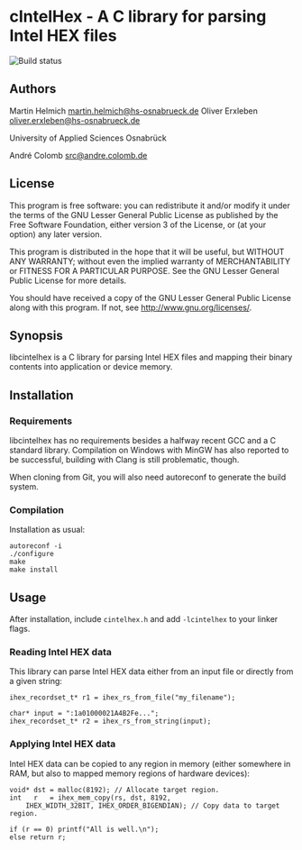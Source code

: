 cIntelHex - A C library for parsing Intel HEX files
===================================================

![Build status](https://api.travis-ci.org/martin-helmich/libcintelhex.png)

Authors
-------

Martin Helmich <martin.helmich@hs-osnabrueck.de>
Oliver Erxleben <oliver.erxleben@hs-osnabrueck.de>

University of Applied Sciences Osnabrück

André Colomb <src@andre.colomb.de>

License
-------

This program is free software: you can redistribute it and/or modify
it under the terms of the GNU Lesser General Public License as published by
the Free Software Foundation, either version 3 of the License, or
(at your option) any later version.

This program is distributed in the hope that it will be useful,
but WITHOUT ANY WARRANTY; without even the implied warranty of
MERCHANTABILITY or FITNESS FOR A PARTICULAR PURPOSE.  See the
GNU Lesser General Public License for more details.

You should have received a copy of the GNU Lesser General Public License
along with this program.  If not, see <http://www.gnu.org/licenses/>.

Synopsis
--------

libcintelhex is a C library for parsing Intel HEX files and mapping their
binary contents into application or device memory.

Installation
------------

### Requirements

libcintelhex has no requirements besides a halfway recent GCC and a C standard
library. Compilation on Windows with MinGW has also reported to be successful,
building with Clang is still problematic, though.

When cloning from Git, you will also need autoreconf to generate the build system.

### Compilation

Installation as usual:

    autoreconf -i
	./configure
	make
	make install

Usage
-----

After installation, include `cintelhex.h` and add `-lcintelhex` to your linker flags.

### Reading Intel HEX data

This library can parse Intel HEX data either from an input file or directly
from a given string:

    ihex_recordset_t* r1 = ihex_rs_from_file("my_filename");

    char* input = ":1a01000021A4B2Fe...";
    ihex_recordset_t* r2 = ihex_rs_from_string(input);

### Applying Intel HEX data

Intel HEX data can be copied to any region in memory (either somewhere in RAM,
but also to mapped memory regions of hardware devices):

    void* dst = malloc(8192); // Allocate target region.
    int   r   = ihex_mem_copy(rs, dst, 8192,
        IHEX_WIDTH_32BIT, IHEX_ORDER_BIGENDIAN); // Copy data to target region.

    if (r == 0) printf("All is well.\n");
    else return r;
